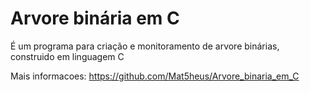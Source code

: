 # Arvore binária em C

É um programa para criação e monitoramento de arvore binárias, 
construido em linguagem C


Mais informacoes:
https://github.com/Mat5heus/Arvore_binaria_em_C